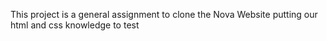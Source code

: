 This project is a general assignment to clone the Nova Website putting our html and css knowledge to test
